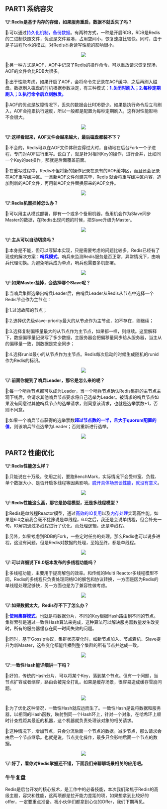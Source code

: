 ## PART1 系统容灾

🐮:<b>Redis是基于内存的存储，如果服务重启，数据不就丢失了吗？</b>

🐶:可以通过<font color=blue>持久化机制，备份数据</font>。有两种方式，一种是开启RDB，RDB是Redis的二进制快照文件，优点是文件紧凑，占用空间小，恢复速度比较快。同时，由于是子进程Fork的模式，对Redis本身读写性能的影响很小。
<center>
  
![](https://files.mdnice.com/user/13621/144b4125-d2c1-416c-833e-2b44039031ea.png)</center>

🐶:另一种方式是AOF，AOF中记录了Redis的操作命令，可以重放请求恢复现场，AOF的文件会比RDB大很多。

🐶:出于性能考虑，如果开启了AOF，会将命令先记录在AOF缓冲，之后再刷入磁盘。数据刷入磁盘的时机根据参数决定，有三种模式：<b><font color=blue>1.关闭时刷入；2.每秒定期刷入；3.执行命令后立刻触发。</font></b>

🐶:AOF的优点是故障情况下，丢失的数据会比RDB更少。如果是执行命令后立马刷入，AOF会拖累执行速度，所以一般都是配置为每秒定期刷入，这样对性能影响不会很大。
<center>
  
![](https://files.mdnice.com/user/13621/42a77ecb-dd1b-47e0-9b4f-4e4bb97f2f35.png)</center>

🐮:<b>这样看起来，AOF文件会越来越大，最后磁盘都装不下？</b>

🐶:不会的，Redis可以在AOF文件体积变得过大时，自动地在后台Fork一个子进程，专门对AOF进行重写。说白了，就是针对相同Key的操作，进行合并，比如同一个Key的set操作，那就是后面覆盖前面。

🐶:在重写过程中，Redis不但将新的操作记录在原有的AOF缓冲区，而且还会记录在AOF重写缓冲区。一旦新AOF文件创建完毕，Redis 就会将重写缓冲区内容，追加到新的AOF文件，再用新AOF文件替换原来的AOF文件。
<center>
  
![](https://files.mdnice.com/user/13621/13a4a5b5-f5e8-415f-a43c-a6cdc6b4cb0e.png)</center>

🐮:<b>Redis机器挂掉怎么办？
</b>

🐶:可以用主从模式部署，即有一个或多个备用机器，备用机会作为Slave同步Master的数据，在Redis出现问题的时候，把Slave升级为Master。
<center>

![](https://files.mdnice.com/user/13621/507b60e5-89d5-44a2-92bf-dc44a4d4a1a1.png)</center>

🐮:<b>主从可以自动切换吗？
</b>

🐶:本身是不能，但可以写脚本实现，只是需要考虑的问题比较多。Redis已经有了现成的解决方案：<b><font color=blue>哨兵模式</font></b>。哨兵来监测Redis服务是否正常，异常情况下，由哨兵代理切换。为避免哨兵成为单点，哨兵也需要多机部署。
<center>

![](https://files.mdnice.com/user/13621/66bec3be-edc9-4224-9384-113ff40860ab.png)</center>

🐮:<b>如果Master挂掉，会选择哪个Slave呢？</b>

🐶:当哨兵集群选举出哨兵Leader后，由哨兵Leader从Redis从节点中选择一个Redis节点作为主节点：

🐶:1.过滤故障的节点；

🐶:2.选择优先级slave-priority最大的从节点作为主节点，如不存在，则继续；

🐶:3.选择复制偏移量最大的从节点作为主节点，如果都一样，则继续。这里解释下，数据偏移量记录写了多少数据，主服务器会把偏移量同步给从服务器，当主从的偏移量一致，则数据是完全同步；

🐶:4.选择runid最小的从节点作为主节点。Redis每次启动的时候生成随机的runid作为Redis的标识。
<center>

![](https://files.mdnice.com/user/13621/7aab46b1-9ce3-4388-b26a-3de54c03a480.png)</center>

🐮:<b>前面你提到了哨兵Leader，那它是怎么来的呢？</b>

🐶:每一个哨兵节点都可以成为Leader，当一个哨兵节点确认Redis集群的主节点主观下线后，会请求其他哨兵节点要求将自己选举为Leader。被请求的哨兵节点如果没有同意过其他哨兵节点的选举请求，则同意该请求，也就是选举票数+1，否则不同意。

🐶:如果一个哨兵节点获得的选举票数<b><font color=blue>超过节点数的一半，且大于quorum配置的值</font></b>，则该哨兵节点选举为Leader；否则重新进行选举。
<center>

![](https://files.mdnice.com/user/13621/0ae14e65-d4db-4d70-b84e-2a91bb298c16.png)</center>

## PART2 性能优化

🐮:<b>Redis性能怎么样？</b>

🐶:只能说在十万级。使用之前，要跑BenchMark，实际情况下会受带宽、负载、单个数据大小、是否开启多线程等因素影响，<font color=blue>脱开具体场景谈性能，就没有意义</font>。
<center>

![](https://files.mdnice.com/user/13621/781a4036-3feb-4f27-9d7e-5d5fc0003bad.png)</center>

🐮:<b>Redis性能这么高，那它是协程模型，还是多线程模型？</b>

🐶:Redis是单线程Reactor模型，通过<font color=blue>高效的IO复用</font>以及<font color=blue>内存处理</font>实现高性能。如果是6.0之前我会毫不犹豫说是单线程，6.0之后，我还是会说单线程，但会补充一句，IO解包通过多线程进行了优化，而处理逻辑，还是单线程。

🐶:另外，如果考虑到RDB的Fork，一些定时任务的处理，那么Redis也可以说多进程，这没有问题。但是Redis对数据的处理，至始至终，都是单线程。
<center>

![](https://files.mdnice.com/user/13621/57d5f26c-a04a-4114-b572-263b50ebaf5e.png)</center>

🐮:<b>可以详细说下6.0版本发布的多线程功能吗？</b>

🐶:多线程功能，主要用于提高解包的效率。和传统的Multi Reactor多线程模型不同，Redis的多线程只负责处理网络IO的解包和协议转换，一方面是因为Redis的单线程处理足够快，另一方面也是为了兼容性做考虑。
<center>

![](https://files.mdnice.com/user/13621/4ef622eb-6b22-4f60-9822-ec80855dfabe.png)</center>

🐮:<b>如果数据太大，Redis存不下了怎么办？</b>

🐶:<b><font color=blue>使用集群模式</font></b>。也就是将数据分片，不同的Key根据Hash路由到不同的节点。集群索引是通过一致性Hash算法来完成，这种算法可以解决服务器数量发生改变时，所有的服务器缓存在同一时间失效的问题。

🐶:同时，基于Gossip协议，集群状态变化时，如新节点加入、节点宕机、Slave提升为新Master，这些变化都能传播到整个集群的所有节点并达成一致。
<center>

![](https://files.mdnice.com/user/13621/15949b4a-cea4-4ee2-baa9-443d6da85465.png)</center>

🐮:<b>一致性Hash能详细讲一下吗？</b>

🐶:好的，传统的Hash分片，可以将某个Key，落到某个节点。但有一个问题，当节点扩容或者缩容，路由会被完全打乱。如果是缓存场景，很容易造成缓存雪崩问题。
<center>

![](https://files.mdnice.com/user/13621/59db6ac1-4cc6-4248-8c41-1a8cfb9c3b24.png)</center>

🐶:为了优化这种情况，一致性Hash就应运而生了。一致性Hash是说将数据和服务器，以相同的Hash函数，映射到同一个Hash环上，针对一个对象，在哈希环上顺时针查找距其最近的机器，这个机器就负责处理该对象的相关请求。

🐶:这种情况下，增加节点，只会分流后面一个节点的数据。减少节点，那么请求会由后一个节点继承。也就是说，节点变化操作，最多只会影响后面一个节点的数据。
<center>

![](https://files.mdnice.com/user/13621/5f7251d7-a409-4d0f-a18b-a4a87beef966.png)</center>

🐮:<b>好了，看你对Redis掌握还不错，下面我们来聊聊场景相关的应用吧。</b>

### 牛牛复盘
Redis是后台开发的核心技术，是工作中的必备技能，本次我们聚焦于Redis的高级主题，容灾和性能，这两项都是拉开能力差距的项，如果想拿到比较好的offer，一定要重点准备。祝小伙伴们都拿到心仪的Offer，我们下期再见。



